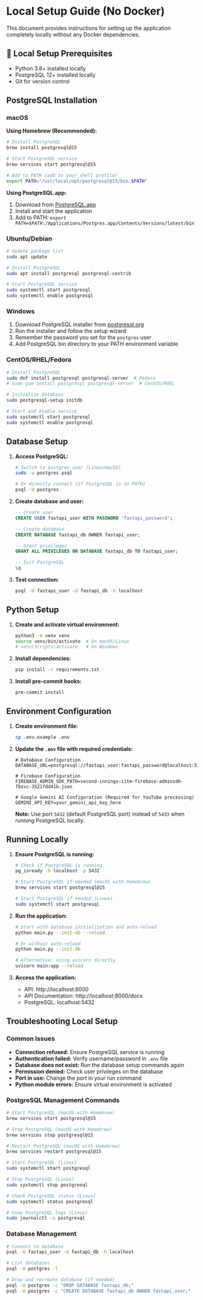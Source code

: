 # Local Setup Guide (No Docker)

This document provides instructions for setting up the application completely locally without any Docker dependencies.

## 🔧 Local Setup Prerequisites

- Python 3.8+ installed locally
- PostgreSQL 12+ installed locally
- Git for version control

## PostgreSQL Installation

### macOS

**Using Homebrew (Recommended):**
```bash
# Install PostgreSQL
brew install postgresql@15

# Start PostgreSQL service
brew services start postgresql@15

# Add to PATH (add to your shell profile)
export PATH="/usr/local/opt/postgresql@15/bin:$PATH"
```

**Using PostgreSQL.app:**
1. Download from [PostgreSQL.app](https://postgresapp.com/)
2. Install and start the application
3. Add to PATH: `export PATH=$PATH:/Applications/Postgres.app/Contents/Versions/latest/bin`

### Ubuntu/Debian

```bash
# Update package list
sudo apt update

# Install PostgreSQL
sudo apt install postgresql postgresql-contrib

# Start PostgreSQL service
sudo systemctl start postgresql
sudo systemctl enable postgresql
```

### Windows

1. Download PostgreSQL installer from [postgresql.org](https://www.postgresql.org/download/windows/)
2. Run the installer and follow the setup wizard
3. Remember the password you set for the `postgres` user
4. Add PostgreSQL bin directory to your PATH environment variable

### CentOS/RHEL/Fedora

```bash
# Install PostgreSQL
sudo dnf install postgresql postgresql-server  # Fedora
# sudo yum install postgresql postgresql-server  # CentOS/RHEL

# Initialize database
sudo postgresql-setup initdb

# Start and enable service
sudo systemctl start postgresql
sudo systemctl enable postgresql
```

## Database Setup

1. **Access PostgreSQL:**
   ```bash
   # Switch to postgres user (Linux/macOS)
   sudo -u postgres psql

   # Or directly connect (if PostgreSQL is in PATH)
   psql -U postgres
   ```

2. **Create database and user:**
   ```sql
   -- Create user
   CREATE USER fastapi_user WITH PASSWORD 'fastapi_password';

   -- Create database
   CREATE DATABASE fastapi_db OWNER fastapi_user;

   -- Grant privileges
   GRANT ALL PRIVILEGES ON DATABASE fastapi_db TO fastapi_user;

   -- Exit PostgreSQL
   \q
   ```

3. **Test connection:**
   ```bash
   psql -U fastapi_user -d fastapi_db -h localhost
   ```

## Python Setup

1. **Create and activate virtual environment:**
   ```bash
   python3 -m venv venv
   source venv/bin/activate  # On macOS/Linux
   # venv\Scripts\activate   # On Windows
   ```

2. **Install dependencies:**
   ```bash
   pip install -r requirements.txt
   ```

3. **Install pre-commit hooks:**
   ```bash
   pre-commit install
   ```

## Environment Configuration

1. **Create environment file:**
   ```bash
   cp .env.example .env
   ```

2. **Update the `.env` file with required credentials:**
   ```env
   # Database Configuration
   DATABASE_URL=postgresql://fastapi_user:fastapi_password@localhost:5432/fastapi_db

   # Firebase Configuration
   FIREBASE_ADMIN_SDK_PATH=second-innings-iitm-firebase-adminsdk-fbsvc-3521fdd41b.json

   # Google Gemini AI Configuration (Required for YouTube processing)
   GEMINI_API_KEY=your_gemini_api_key_here
   ```

   **Note:** Use port `5432` (default PostgreSQL port) instead of `5433` when running PostgreSQL locally.

## Running Locally

1. **Ensure PostgreSQL is running:**
   ```bash
   # Check if PostgreSQL is running
   pg_isready -h localhost -p 5432

   # Start PostgreSQL if needed (macOS with Homebrew)
   brew services start postgresql@15

   # Start PostgreSQL if needed (Linux)
   sudo systemctl start postgresql
   ```

2. **Run the application:**
   ```bash
   # Start with database initialization and auto-reload
   python main.py --init-db --reload

   # Or without auto-reload
   python main.py --init-db

   # Alternative: using uvicorn directly
   uvicorn main:app --reload
   ```

3. **Access the application:**
   - API: http://localhost:8000
   - API Documentation: http://localhost:8000/docs
   - PostgreSQL: localhost:5432

## Troubleshooting Local Setup

### Common Issues

- **Connection refused:** Ensure PostgreSQL service is running
- **Authentication failed:** Verify username/password in `.env` file
- **Database does not exist:** Run the database setup commands again
- **Permission denied:** Check user privileges on the database
- **Port in use:** Change the port in your run command
- **Python module errors:** Ensure virtual environment is activated

### PostgreSQL Management Commands

```bash
# Start PostgreSQL (macOS with Homebrew)
brew services start postgresql@15

# Stop PostgreSQL (macOS with Homebrew)
brew services stop postgresql@15

# Restart PostgreSQL (macOS with Homebrew)
brew services restart postgresql@15

# Start PostgreSQL (Linux)
sudo systemctl start postgresql

# Stop PostgreSQL (Linux)
sudo systemctl stop postgresql

# Check PostgreSQL status (Linux)
sudo systemctl status postgresql

# View PostgreSQL logs (Linux)
sudo journalctl -u postgresql
```

### Database Management

```bash
# Connect to database
psql -U fastapi_user -d fastapi_db -h localhost

# List databases
psql -U postgres -l

# Drop and recreate database (if needed)
psql -U postgres -c "DROP DATABASE fastapi_db;"
psql -U postgres -c "CREATE DATABASE fastapi_db OWNER fastapi_user;"
```
